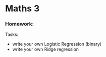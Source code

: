 # Maths 3

### Homework: 
Tasks:
- write your own Logistic Regression (binary)
- write your own Ridge regression 



